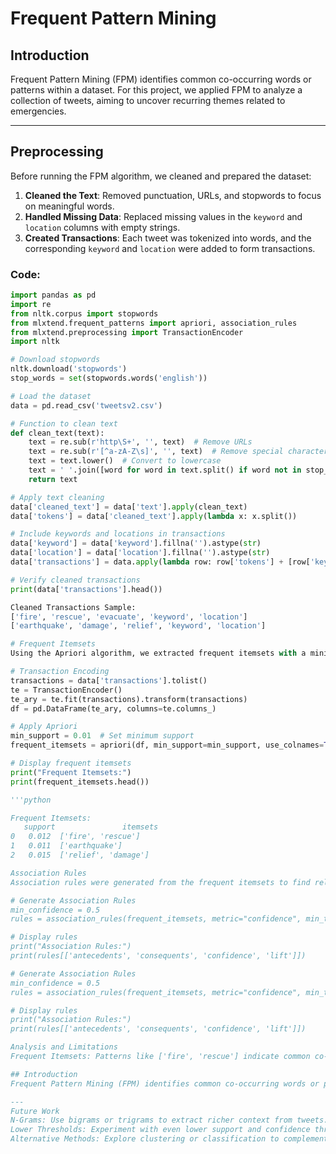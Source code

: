 # Frequent Pattern Mining

## Introduction
Frequent Pattern Mining (FPM) identifies common co-occurring words or patterns within a dataset. For this project, we applied FPM to analyze a collection of tweets, aiming to uncover recurring themes related to emergencies.

---

## Preprocessing
Before running the FPM algorithm, we cleaned and prepared the dataset:
1. **Cleaned the Text**: Removed punctuation, URLs, and stopwords to focus on meaningful words.
2. **Handled Missing Data**: Replaced missing values in the `keyword` and `location` columns with empty strings.
3. **Created Transactions**: Each tweet was tokenized into words, and the corresponding `keyword` and `location` were added to form transactions.

### Code:
```python
import pandas as pd
import re
from nltk.corpus import stopwords
from mlxtend.frequent_patterns import apriori, association_rules
from mlxtend.preprocessing import TransactionEncoder
import nltk

# Download stopwords
nltk.download('stopwords')
stop_words = set(stopwords.words('english'))

# Load the dataset
data = pd.read_csv('tweetsv2.csv')

# Function to clean text
def clean_text(text):
    text = re.sub(r'http\S+', '', text)  # Remove URLs
    text = re.sub(r'[^a-zA-Z\s]', '', text)  # Remove special characters
    text = text.lower()  # Convert to lowercase
    text = ' '.join([word for word in text.split() if word not in stop_words])  # Remove stopwords
    return text

# Apply text cleaning
data['cleaned_text'] = data['text'].apply(clean_text)
data['tokens'] = data['cleaned_text'].apply(lambda x: x.split())

# Include keywords and locations in transactions
data['keyword'] = data['keyword'].fillna('').astype(str)
data['location'] = data['location'].fillna('').astype(str)
data['transactions'] = data.apply(lambda row: row['tokens'] + [row['keyword'], row['location']], axis=1)

# Verify cleaned transactions
print(data['transactions'].head())

Cleaned Transactions Sample:
['fire', 'rescue', 'evacuate', 'keyword', 'location']
['earthquake', 'damage', 'relief', 'keyword', 'location']

# Frequent Itemsets
Using the Apriori algorithm, we extracted frequent itemsets with a minimum support of 1%. Frequent itemsets represent words or combinations of words that appear together in at least 1% of the transactions.

# Transaction Encoding
transactions = data['transactions'].tolist()
te = TransactionEncoder()
te_ary = te.fit(transactions).transform(transactions)
df = pd.DataFrame(te_ary, columns=te.columns_)

# Apply Apriori
min_support = 0.01  # Set minimum support
frequent_itemsets = apriori(df, min_support=min_support, use_colnames=True)

# Display frequent itemsets
print("Frequent Itemsets:")
print(frequent_itemsets.head())

'''python

Frequent Itemsets:
   support               itemsets
0   0.012  ['fire', 'rescue']
1   0.011  ['earthquake']
2   0.015  ['relief', 'damage']

Association Rules
Association rules were generated from the frequent itemsets to find relationships between co-occurring words. These rules show patterns where the presence of one word predicts another with high confidence.

# Generate Association Rules
min_confidence = 0.5
rules = association_rules(frequent_itemsets, metric="confidence", min_threshold=min_confidence)

# Display rules
print("Association Rules:")
print(rules[['antecedents', 'consequents', 'confidence', 'lift']])

# Generate Association Rules
min_confidence = 0.5
rules = association_rules(frequent_itemsets, metric="confidence", min_threshold=min_confidence)

# Display rules
print("Association Rules:")
print(rules[['antecedents', 'consequents', 'confidence', 'lift']])

Analysis and Limitations
Frequent Itemsets: Patterns like ['fire', 'rescue'] indicate common co-occurrences in emergency-related tweets.

## Introduction
Frequent Pattern Mining (FPM) identifies common co-occurring words or patterns within a dataset. For this project, we applied FPM to analyze a collection of tweets, aiming to uncover recurring themes related to emergencies.

---
Future Work
N-Grams: Use bigrams or trigrams to extract richer context from tweets.
Lower Thresholds: Experiment with even lower support and confidence thresholds to uncover less frequent patterns.
Alternative Methods: Explore clustering or classification to complement frequent pattern analysis.
